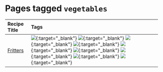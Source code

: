 # Pages tagged `vegetables`

|Recipe Title|Tags
|:---|:---|
|[Fritters](../recipes/fritters.md)|[![](https://img.shields.io/badge/tag-chicken-d93385)](tags/chicken.md){:target="_blank"} [![](https://img.shields.io/badge/tag-dairy-4b9e32)](tags/dairy.md){:target="_blank"} [![](https://img.shields.io/badge/tag-dinner-945e60)](tags/dinner.md){:target="_blank"} [![](https://img.shields.io/badge/tag-family-f05668)](tags/family.md){:target="_blank"} [![](https://img.shields.io/badge/tag-fried-379a95)](tags/fried.md){:target="_blank"} [![](https://img.shields.io/badge/tag-ham-1d5152)](tags/ham.md){:target="_blank"} [![](https://img.shields.io/badge/tag-lamb-af803c)](tags/lamb.md){:target="_blank"} [![](https://img.shields.io/badge/tag-leftovers-e2596)](tags/leftovers.md){:target="_blank"} [![](https://img.shields.io/badge/tag-vegetables-f1d19f)](tags/vegetables.md){:target="_blank"}|